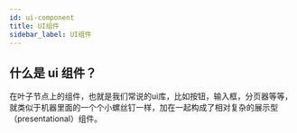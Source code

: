 ```yaml
---
id: ui-component
title: UI组件
sidebar_label: UI组件
---
```


## 什么是 ui 组件？

在叶子节点上的组件，也就是我们常说的ui库，比如按钮，输入框，分页器等等，就类似于机器里面的一个个小螺丝钉一样，加在一起构成了相对复杂的展示型（presentational）组件。

